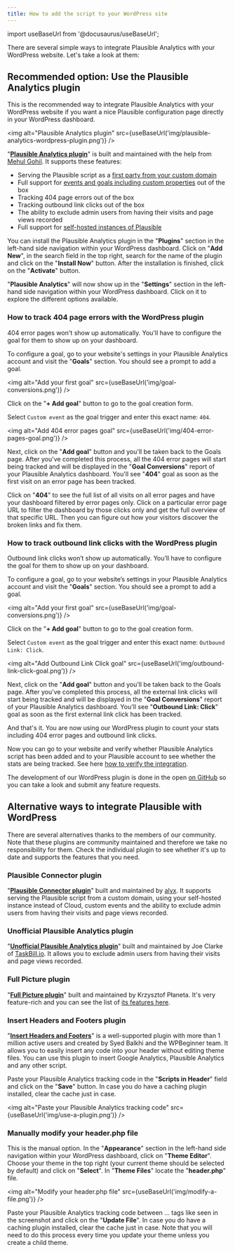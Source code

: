 ```yaml
---
title: How to add the script to your WordPress site
---
```


import useBaseUrl from '@docusaurus/useBaseUrl';

There are several simple ways to integrate Plausible Analytics with your WordPress website. Let's take a look at them:

## Recommended option: Use the Plausible Analytics plugin

This is the recommended way to integrate Plausible Analytics with your WordPress website if you want a nice Plausible configuration page directly in your WordPress dashboard.

<img alt="Plausible Analytics plugin" src={useBaseUrl('img/plausible-analytics-wordpress-plugin.png')} />

"**[Plausible Analytics plugin](https://wordpress.org/plugins/plausible-analytics/)**" is built and maintained with the help from [Mehul Gohil](https://mehulgohil.com). It supports these features:

* Serving the Plausible script as a [first party from your custom domain](custom-domain.md)
* Full support for [events and goals including custom properties](custom-event-goals.md) out of the box
* Tracking 404 page errors out of the box
* Tracking outbound link clicks out of the box
* The ability to exclude admin users from having their visits and page views recorded
* Full support for [self-hosted instances of Plausible](self-hosting.md)

You can install the Plausible Analytics plugin in the "**Plugins**" section in the left-hand side navigation within your WordPress dashboard. Click on "**Add New**", in the search field in the top right, search for the name of the plugin and click on the "**Install Now**" button. After the installation is finished, click on the "**Activate**" button.

"**Plausible Analytics**" will now show up in the "**Settings**" section in the left-hand side navigation within your WordPress dashboard. Click on it to explore the different options available.

### How to track 404 page errors with the WordPress plugin

404 error pages won't show up automatically. You'll have to configure the goal for them to show up on your dashboard.

To configure a goal, go to your website's settings in your Plausible Analytics account and visit the "**Goals**" section. You should see a prompt to add a goal.

<img alt="Add your first goal" src={useBaseUrl('img/goal-conversions.png')} />

Click on the "**+ Add goal**" button to go to the goal creation form.

Select `Custom event` as the goal trigger and enter this exact name: `404`.

<img alt="Add 404 error pages goal" src={useBaseUrl('img/404-error-pages-goal.png')} />

Next, click on the "**Add goal**" button and you'll be taken back to the Goals page. After you've completed this process, all the 404 error pages will start being tracked and will be displayed in the "**Goal Conversions**" report of your Plausible Analytics dashboard. You'll see "**404**" goal as soon as the first visit on an error page has been tracked.

Click on "**404**" to see the full list of all visits on all error pages and have your dashboard filtered by error pages only. Click on a particular error page URL to filter the dashboard by those clicks only and get the full overview of that specific URL. Then you can figure out how your visitors discover the broken links and fix them.

### How to track outbound link clicks with the WordPress plugin

Outbound link clicks won’t show up automatically. You’ll have to configure the goal for them to show up on your dashboard.

To configure a goal, go to your website’s settings in your Plausible Analytics account and visit the "**Goals**" section. You should see a prompt to add a goal.

<img alt="Add your first goal" src={useBaseUrl('img/goal-conversions.png')} />

Click on the "**+ Add goal**" button to go to the goal creation form.

Select `Custom event` as the goal trigger and enter this exact name: `Outbound Link: Click`.

<img alt="Add Outbound Link Click goal" src={useBaseUrl('img/outbound-link-click-goal.png')} />

Next, click on the "**Add goal**" button and you’ll be taken back to the Goals page. After you've completed this process, all the external link clicks will start being tracked and will be displayed in the "**Goal Conversions**" report of your Plausible Analytics dashboard. You'll see "**Outbound Link: Click**" goal as soon as the first external link click has been tracked.

And that's it. You are now using our WordPress plugin to count your stats including 404 error pages and outbound link clicks. 

Now you can go to your website and verify whether Plausible Analytics script has been added and to your Plausible account to see whether the stats are being tracked. See here [how to verify the integration](plausible-script.md#verify-if-the-script-is-installed-on-your-site).

The development of our WordPress plugin is done in the open [on GitHub](https://github.com/plausible/wordpress) so you can take a look and submit any feature requests.

## Alternative ways to integrate Plausible with WordPress

There are several alternatives thanks to the members of our community. Note that these plugins are community maintained and therefore we take no responsibility for them. Check the individual plugin to see whether it's up to date and supports the features that you need.

### Plausible Connector plugin

"**[Plausible Connector plugin](https://wordpress.org/plugins/plausible-connector/)**" built and maintained by [alyx](https://eq3.net/plausible-wp/). It supports serving the Plausible script from a custom domain, using your self-hosted instance instead of Cloud, custom events and the ability to exclude admin users from having their visits and page views recorded.

### Unofficial Plausible Analytics plugin

"**[Unofficial Plausible Analytics plugin](https://wordpress.org/plugins/unofficial-plausible-analytics)**" built and maintained by Joe Clarke of [TaskBill.io](https://blog.taskbill.io/2020/07/27/plausible-analytics-wordpress-plugin/). It allows you to exclude admin users from having their visits and page views recorded.

### Full Picture plugin

"**[Full Picture plugin](https://wordpress.org/plugins/full-picture-analytics-cookie-notice/)**" built and maintained by Krzysztof Płaneta. It's very feature-rich and you can see the list of [its features here](https://fullpictureplugin.com/features/plausible-analytics/).

### Insert Headers and Footers plugin

"**[Insert Headers and Footers](https://wordpress.org/plugins/insert-headers-and-footers/)**" is a well-supported plugin with more than 1 million active users and created by Syed Balkhi and the WPBeginner team. It allows you to easily insert any code into your header without editing theme files. You can use this plugin to insert Google Analytics, Plausible Analytics and any other script. 

Paste your Plausible Analytics tracking code in the "**Scripts in Header**" field and click on the "**Save**" button. In case you do have a caching plugin installed, clear the cache just in case.

<img alt="Paste your Plausible Analytics tracking code" src={useBaseUrl('img/use-a-plugin.png')} />

### Manually modify your header.php file

This is the manual option. In the "**Appearance**" section in the left-hand side navigation within your WordPress dashboard, click on "**Theme Editor**". Choose your theme in the top right (your current theme should be selected by default) and click on "**Select**". In "**Theme Files**" locate the "**header.php**" file.

<img alt="Modify your header.php file" src={useBaseUrl('img/modify-a-file.png')} />

Paste your Plausible Analytics tracking code between <head>...</head> tags like seen in the screenshot and click on the "**Update File**". In case you do have a caching plugin installed, clear the cache just in case. Note that you will need to do this process every time you update your theme unless you create a child theme.
